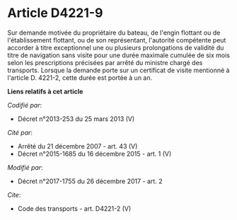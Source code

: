 # Article D4221-9

Sur demande motivée du propriétaire du bateau, de l'engin flottant ou de l'établissement flottant, ou de son représentant,
l'autorité compétente peut accorder à titre exceptionnel une ou plusieurs prolongations de validité du titre de navigation
sans visite pour une durée maximale cumulée de six mois selon les prescriptions précisées par arrêté du ministre chargé des
transports. Lorsque la demande porte sur un certificat de visite mentionné à l'article D. 4221-2, cette durée est portée à un
an.

**Liens relatifs à cet article**

_Codifié par_:

  - Décret n°2013-253 du 25 mars 2013 (V)

_Cité par_:

  - Arrêté du 21 décembre 2007 - art. 43 (V)
  - Décret n°2015-1685 du 16 décembre 2015 - art. 1 (V)

_Modifié par_:

  - Décret n°2017-1755 du 26 décembre 2017 - art. 2

_Cite_:

  - Code des transports - art. D4221-2 (V)
